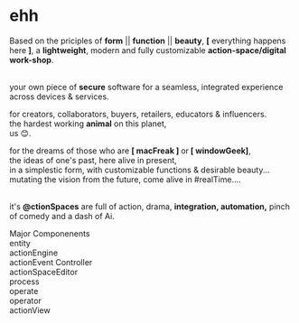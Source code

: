 # ehh 

Based on the priciples of **form** || **function** || **beauty**, **[** everything happens here **]**, a <b class="b">lightweight</b>, modern and fully customizable <b>action-space/digital work-shop</b>.

<br>your own piece of <b class="b">secure</b> software for a seamless, integrated experience across devices & services.
<br>
<p>for creators, collaborators, buyers, retailers, educators & influencers.
<br>the hardest working <b>animal</b> on this planet,
<br>us 😊.
</p>
 <p class="collapsible" ">for the dreams of those who are <b>[ macFreak ] </b> or<b> [ windowGeek]</b>,
 <br>the ideas of one's past, here alive in present,
 <br>in a simplestic form, with customizable functions & desirable beauty...                        <br>mutating the vision from the future, come alive in #realTime....
 <br>
 </p>
 <br>it's <b>@ctionSpaces</b> are full of action, drama, <b>integration, automation,</b> pinch of comedy and a dash of Ai.
 <p> Major Componenents
 <br> entity
 <br> actionEngine
 <br> actionEvent Controller
 <br> actionSpaceEditor
 <br> process
 <br> operate
 <br> operator
 <br> actionView
                   
